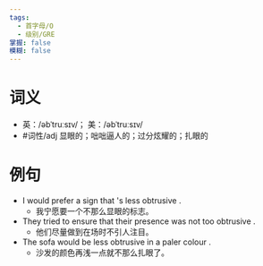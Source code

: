 ```yaml
---
tags:
  - 首字母/O
  - 级别/GRE
掌握: false
模糊: false
---
```

# 词义
- 英：/əbˈtruːsɪv/； 美：/əbˈtruːsɪv/
- #词性/adj  显眼的；咄咄逼人的；过分炫耀的；扎眼的
# 例句
- I would prefer a sign that 's less obtrusive .
	- 我宁愿要一个不那么显眼的标志。
- They tried to ensure that their presence was not too obtrusive .
	- 他们尽量做到在场时不引人注目。
- The sofa would be less obtrusive in a paler colour .
	- 沙发的颜色再浅一点就不那么扎眼了。
